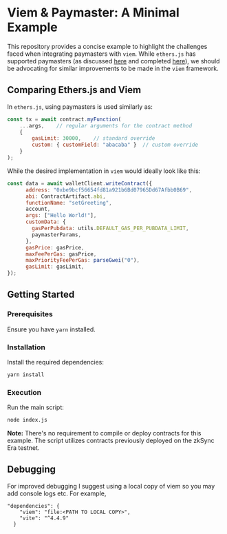 # Viem & Paymaster: A Minimal Example

This repository provides a concise example to highlight the challenges faced when integrating paymasters with `viem`. While `ethers.js` has supported paymasters (as discussed [here](https://github.com/ethers-io/ethers.js/issues/1761) and completed [here](https://github.com/ethers-io/ethers.js/commit/68095a48ae19ed06cbcf2f415f1fcbda90d4b2ae)), we should be advocating for similar improvements to be made in the `viem` framework.

## Comparing Ethers.js and Viem

In `ethers.js`, using paymasters is used similarly as:

```javascript
const tx = await contract.myFunction(
    ...args,    // regular arguments for the contract method
    {
        gasLimit: 30000,    // standard override
        custom: { customField: "abacaba" }  // custom override
    }
);
```

While the desired implementation in `viem` would ideally look like this:

```javascript
const data = await walletClient.writeContract({
      address: "0xbe9bcf56654fd81a921b6Bd07965Dd67Afbb0B69",
      abi: ContractArtifact.abi,
      functionName: "setGreeting",
      account,
      args: ["Hello World!"],
      customData: {
        gasPerPubdata: utils.DEFAULT_GAS_PER_PUBDATA_LIMIT,
        paymasterParams,
      },
      gasPrice: gasPrice,
      maxFeePerGas: gasPrice,
      maxPriorityFeePerGas: parseGwei("0"),
      gasLimit: gasLimit,
});
```

## Getting Started

### Prerequisites

Ensure you have `yarn` installed.

### Installation

Install the required dependencies:

```bash
yarn install
```

### Execution

Run the main script:

```bash
node index.js
```

**Note:** There's no requirement to compile or deploy contracts for this example. The script utilizes contracts previously deployed on the zkSync Era testnet.

## Debugging 

For improved debugging I suggest using a local copy of viem so you may add console logs etc. For example,

```
"dependencies": {
    "viem": "file:<PATH TO LOCAL COPY>",
    "vite": "^4.4.9"
  }
```